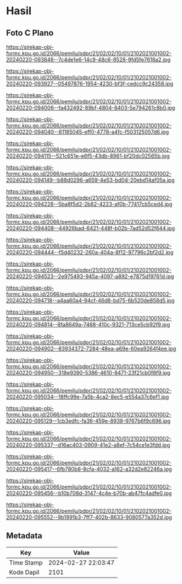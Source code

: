 # Hasil

## Foto C Plano

https://sirekap-obj-formc.kpu.go.id/2066/pemilu/pdpr/21/02/02/10/01/2102021001002-20240220-093848--7c4de1e6-14c9-48c6-8528-9fd5fe7618a2.jpg

https://sirekap-obj-formc.kpu.go.id/2066/pemilu/pdpr/21/02/02/10/01/2102021001002-20240220-093927--05497876-1954-4230-bf3f-cedcc9c24358.jpg

https://sirekap-obj-formc.kpu.go.id/2066/pemilu/pdpr/21/02/02/10/01/2102021001002-20240220-094006--fa432492-89bf-4804-8403-5e794261c8b0.jpg

https://sirekap-obj-formc.kpu.go.id/2066/pemilu/pdpr/21/02/02/10/01/2102021001002-20240220-094040--81185045-eff0-4778-a4fc-f503125057d6.jpg

https://sirekap-obj-formc.kpu.go.id/2066/pemilu/pdpr/21/02/02/10/01/2102021001002-20240220-094115--521c651e-e6f5-43db-8961-bf20dc02565b.jpg

https://sirekap-obj-formc.kpu.go.id/2066/pemilu/pdpr/21/02/02/10/01/2102021001002-20240220-094149--b88d0296-a659-4e53-bd04-20ebd14af05a.jpg

https://sirekap-obj-formc.kpu.go.id/2066/pemilu/pdpr/21/02/02/10/01/2102021001002-20240220-094228--5ba8f5d2-2b82-4223-af0b-77417cb5ced4.jpg

https://sirekap-obj-formc.kpu.go.id/2066/pemilu/pdpr/21/02/02/10/01/2102021001002-20240220-094408--44926bad-6421-448f-b02b-7ad52d52f644.jpg

https://sirekap-obj-formc.kpu.go.id/2066/pemilu/pdpr/21/02/02/10/01/2102021001002-20240220-094444--f5d40232-260a-404a-8f12-97796c2bf2d2.jpg

https://sirekap-obj-formc.kpu.go.id/2066/pemilu/pdpr/21/02/02/10/01/2102021001002-20240220-094523--2e975493-945a-4097-a892-e7875d19761d.jpg

https://sirekap-obj-formc.kpu.go.id/2066/pemilu/pdpr/21/02/02/10/01/2102021001002-20240220-094718--a4aa60a4-94cf-46d8-bd75-6b520de858d5.jpg

https://sirekap-obj-formc.kpu.go.id/2066/pemilu/pdpr/21/02/02/10/01/2102021001002-20240220-094814--8fa8649a-7468-410c-9321-713ce5cb92f9.jpg

https://sirekap-obj-formc.kpu.go.id/2066/pemilu/pdpr/21/02/02/10/01/2102021001002-20240220-094902--83934372-7284-48ea-a69e-60ea9264f4ee.jpg

https://sirekap-obj-formc.kpu.go.id/2066/pemilu/pdpr/21/02/02/10/01/2102021001002-20240220-094950--318e9390-5386-4610-8471-23f21cb0f8f9.jpg

https://sirekap-obj-formc.kpu.go.id/2066/pemilu/pdpr/21/02/02/10/01/2102021001002-20240220-095034--18ffc99e-7a5b-4ca2-8ec5-e554a37c6ef1.jpg

https://sirekap-obj-formc.kpu.go.id/2066/pemilu/pdpr/21/02/02/10/01/2102021001002-20240220-095129--1cb3edfc-fa36-459e-8938-9767b6f9c696.jpg

https://sirekap-obj-formc.kpu.go.id/2066/pemilu/pdpr/21/02/02/10/01/2102021001002-20240220-095337--d16ac403-0909-41e2-a8ef-7c54ce1e3fdd.jpg

https://sirekap-obj-formc.kpu.go.id/2066/pemilu/pdpr/21/02/02/10/01/2102021001002-20240220-095417--6fb780b8-8cfa-4032-a162-a32d2e82246a.jpg

https://sirekap-obj-formc.kpu.go.id/2066/pemilu/pdpr/21/02/02/10/01/2102021001002-20240220-095456--b10b708d-3147-4c4e-b70b-ab47fc4adfe0.jpg

https://sirekap-obj-formc.kpu.go.id/2066/pemilu/pdpr/21/02/02/10/01/2102021001002-20240220-095552--9b1991b3-7ff7-402b-8633-9080577a352d.jpg


## Metadata

| Key        | Value               |
| ---------- | ------------------- |
| Time Stamp | 2024-02-27 22:03:47 |
| Kode Dapil | 2101                |



